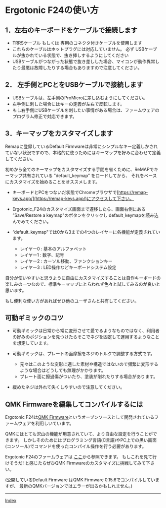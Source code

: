 # Ergotonic F24の使い方

## 1．左右のキーボードをケーブルで接続します
- TRRSケーブル もしくは 専用のコネクタ付きケーブルを使用します
- これらのケーブルはホットプラグには対応していません。
  必ず USBケーブルが抜かれている状態で、抜き挿しするようにしてください
- USBケーブルがつながった状態で抜き差しした場合、マイコンが動作異常したり最悪は故障したりする場合もありますので注意してください。
  
##  2． 左手側とPCとをUSBケーブルで接続します
- USBケーブルは、左手側のProMicroに差し込むようにしてください。
- 右手側に刺した場合にはキーの定義が左右で反転します。
- もし右手側にUSBケーブルを刺したい事情がある場合は、ファームウェアのプログラム修正で対応できます。

## 3．キーマップをカスタマイズします
Remapに登録しているDefault Firmwareは非常にシンプルなキー定義しかされていない状況ですので、本格的に使うためにはキーマップを好みに合わせて定義してください。

初めから全てのキーマップをカスタマイズする手間を省くために、ReMAPでキーマップ共有されている ”default_keymap” をロードしてから、
それをベースにカスタマイズを始めることをオススメします。

- キーボードとPCをつないだ状態でChromeブラウザで[https://remap-keys.app/](https://remap-keys.app/)にアクセスして下さい。

- Ergotonic_F24のカスタマイズ画面まで遷移したら、画面右側にある ”Save/Restore a keymap"のボタンをクリックし default_keymapを読み込んでみてください。

- ”default_keymap"では0から3までの4つのレイヤーに各機能が定義されています。 

  - レイヤー0  : 基本のアルファベット
  - レイヤー1 : 数字、記号
  - レイヤー2  : カーソル移動、ファンクションキー
  - レイヤー3  : LED操作などキーボードシステム設定

自分が使いやすいと思うように自由にカスタマイズすることは自作キーボードの楽しみの一つなので、標準キーマップにとらわれず色々と試してみるのが良いと思います。

もし便利な使い方があればぜひ他のユーザさんと共有してください。


## 可動ギミックのコツ
- 可動ギミックは日常から常に変形させて愛でるようなものではなく、利用者の好みのポジションを見つけたらそこでネジを固定して運用するようなことを想定しています。
  
- 可動ギミックは、プレートの面摩擦をネジのトルクで調整する方式です。
  - 元々はこのような変形に適した素材や構造ではないので頻繁に変形するような場合はどうしても無理がかかります。
  - プレート面に擦過傷がついたり、塗装が削れたりする場合があります。
- 緩めたネジは外れて失くしやすいので注意してください。
 
## QMK Firmwareを編集してコンパイルするには

Ergotonic F24は[QMK Firmware](https://docs.qmk.fm/)というオープンソースとして開発されているファームウェアを利用しいています。

QMKにはとても沢山の機能が用意されていて、より自由な設定を行うことができます。
しかしそのためにはプログラミング言語(C言語)やPC上での黒い画面(コンソール)でコマンドを使ったコンパイル操作を行う必要があります。

Ergotonic F24のファームウェアは [ここ](https://github.com/hanachi-ap/ergotonic_f24)から参照できます。
もしこれを見て行けそうだ! と感じたらぜひQMK Firmwareのカスタマイズに挑戦してみて下さい。

(公開しているDefault Firmware はQMK Firmware 0.15.6でコンパイルしていますが、
最新のQMKバージョンではエラーが出るかもしれません。)


----
 [Index](index.md)